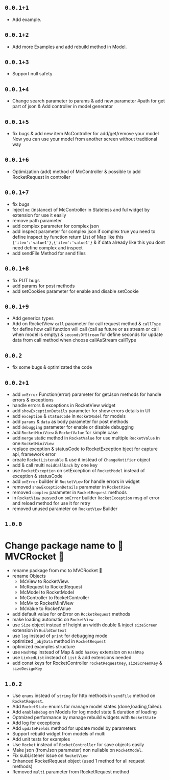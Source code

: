 
## `0.0.1+1`
- Add example.
## `0.0.1+2`
- Add more Examples and add rebuild method in Model.
## `0.0.1+3`
- Support null safety
## `0.0.1+4`
- Change search parameter to params & add new parameter #path for get part of json & Add controller in model generator
## `0.0.1+5`
- fix bugs & add new item McController for add/get/remove your model Now you can use your model from another screen without traditional way
## `0.0.1+6`
- Optimization (add) method of McController & possible to add RocketRequest in controller
## `0.0.1+7` 
- fix bugs
- Inject `mc` (instance) of McController in Stateless and ful widget by extension for use it easily 
- remove path parameter
- add complex parameter for complex json
- add inspect parameter for complex json if complex true you need to define inspect by function return List of Map like this `{'item':'value1'},{'item':'value1'}` & if data already like this you dont need define complex and inspect
- add sendFile Method for send files 
## `0.0.1+8` 
- fix PUT bugs
- add params for post methods
- add setCookies parameter for enable and disable setCookie
## `0.0.1+9` 
- Add generics types
- Add on RocketView `call` parameter for call request method & `callType` for define how call function will call (call as future or as stream or call when model is empty) & `secondsOfStream` for define seconds for update data from call method when choose callAsStream callType

## `0.0.2` 

- fix some bugs & optimizated the code

## `0.0.2+1` 

- add `onError` Function(error) parameter for getJson methods for handle errors & exceptions
- handle errors & exceptions in RocketView widget
- add `showExceptionDetails` parameter for show errors details in UI
- add `exception` & `statusCode` in `RocketModel` for models
- add `params` & `data` as body parameter for post methods
- add `debugging` parameter for enable or disable debugging
- add `RocketMiniView` & `RocketValue` for simple case
- add `merge` static method in `RocketValue` for use multiple `RocketValue` in one `RocketMiniView`
- replace exception & statusCode to RocketException bject for capture api, framework error
- create `RocketListenable` & use it instead of `ChangeNotifier` object
- add & call multi `VoidCallback` by one key
- use `RocketException` on setException of `RocketModel` instead of exception & statusCode
- add `onError` builder in `RocketView` for handle errors in widget
- removed `showExceptionDetails` parameter in `RocketView`
- removed `complex` parameter in `RocketRequest` methods
- in `RocketView` passed on `onError` builder `RocketException` msg of error and reload method for use it for retry 
- removed unused parameter on `RocketView` Builder

## `1.0.0`
# Change package name to 🚀 MVCRocket 🚀
- rename package from mc to MVCRocket 🚀
- rename Objects
    * McView to RocketView.
    * McRequest to RocketRequest
    * McModel to RocketModel 
    * McController to RocketController
    * McMv to RocketMiniView
    * McValue to RocketValue
- add default value for onError on `RocketRequest` methods
- make loading automatic on `RocketView`
- use `Size` object instead of height an width double & inject `sizeScreen` extension in `BuildContext`
- use `log` instead of `print` for debugging mode
- optimized `_objData` method in `RocketRequest`
- optimized examples structure
- use `HashMap` instead of Map & add `hasKey` extension on `HashMap`
- use `LinkedList` instead of `List` & add extensions needed
- add const keys for RocketController `rocketRequestKey`, `sizeScreenKey` & `sizeDesignKey`

## `1.0.2`
- Use `enums` instead of `string` for http methods in `sendFile` method on `RocketRequest`.
- Add `RocketState` enums for manage model states (done,loading,failed).
- Add `enableDebug` on Models for log model state & duration of loading
- Optmized performance by manage rebuild widgets with `RocketState`
- Add log for exceptions
- Add `updateFields` method for update model by parameters
- Support rebuild widget from models of multi
- Add unit tests for examples
- Use `Rocket` instead of `RocketController` for save objects easily
- Make json (fromJson parameter) non nullable on `RocketModel`.
- Fix subListener issue on `RocketView`
- Enhanced RocketRequest object (used 1 method for all request methods)
- Removed `multi` parameter from RocketRequest method